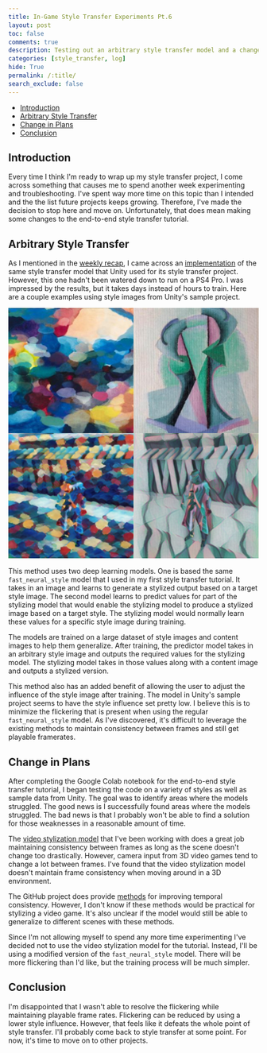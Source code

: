 ```yaml
---
title: In-Game Style Transfer Experiments Pt.6
layout: post
toc: false
comments: true
description: Testing out an arbitrary style transfer model and a change in plans for the end-to-end style transfer tutorial.
categories: [style_transfer, log]
hide: True
permalink: /:title/
search_exclude: false
---
```


* [Introduction](#introduction)
* [Arbitrary Style Transfer](#arbitrary-style-transfer)
* [Change in Plans](#change-in-plans)
* [Conclusion](#conclusion)

## Introduction

Every time I think I'm ready to wrap up my style transfer project, I come across something that causes me to spend another week experimenting and troubleshooting. I've spent way more time on this topic than I intended and the the list future projects keeps growing. Therefore, I've made the decision to stop here and move on. Unfortunately, that does mean making some changes to the end-to-end style transfer tutorial.

## Arbitrary Style Transfer

As I mentioned in the [weekly recap](https://christianjmills.com/Weekly-Recap-3/), I came across an [implementation](https://colab.research.google.com/github/tensorflow/hub/blob/master/examples/colab/tf2_arbitrary_image_stylization.ipynb) of the same style transfer model that Unity used for its style transfer project. However, this one hadn't been watered down to run on a PS4 Pro. I was impressed by the results, but it takes days instead of hours to train. Here are a couple examples using style images from Unity's sample project.

![arbitrary-style-transfer-3](..\images\in-game-style-transfer-experiments\part-6\arbitrary-style-transfer-3.jpg)

This method uses two deep learning models. One is based the same `fast_neural_style` model that I used in my first style transfer tutorial. It takes in an image and learns to generate a stylized output based on a target style image. The second model learns to predict values for part of the stylizing model that would enable the stylizing model to produce a stylized image based on a target style. The stylizing model would normally learn these values for a specific style image during training.

The models are trained on a large dataset of style images and content images to help them generalize. After training, the predictor model takes in an arbitrary style image and outputs the required values for the stylizing model. The stylizing model takes in those values along with a content image and outputs a stylized version. 

This method also has an added benefit of allowing the user to adjust the influence of the style image after training. The model in Unity's sample project seems to have the style influence set pretty low. I believe this is to minimize the flickering that is present when using the regular `fast_neural_style` model. As I've discovered, it's difficult to leverage the existing methods to maintain consistency between frames and still get playable framerates.

## Change in Plans

After completing the Google Colab notebook for the end-to-end style transfer tutorial, I began testing the code on a variety of styles as well as sample data from Unity. The goal was to identify areas where the models struggled. The good news is I successfully found areas where the models struggled. The bad news is that I probably won't be able to find a solution for those weaknesses in a reasonable amount of time.

The [video stylization model](https://github.com/OndrejTexler/Few-Shot-Patch-Based-Training) that I've been working with does a great job maintaining consistency between frames as long as the scene doesn't change too drastically. However, camera input from 3D video games tend to change a lot between frames. I've found that the video stylization model doesn't maintain frame consistency when moving around in a 3D environment. 

The GitHub project does provide [methods](https://github.com/OndrejTexler/Few-Shot-Patch-Based-Training#temporal-consistency-optional) for improving temporal consistency. However, I don't know if these methods would be practical for stylizing a video game. It's also unclear if the model would still be able to generalize to different scenes with these methods. 

Since I'm not allowing myself to spend any more time experimenting I've decided not to use the video stylization model for the tutorial. Instead, I'll be using a modified version of the `fast_neural_style` model. There will be more flickering than I'd like, but the training process will be much simpler.

## Conclusion

I'm disappointed that I wasn't able to resolve the flickering while maintaining playable frame rates. Flickering can be reduced by using a lower style influence. However, that feels like it defeats the whole point of style transfer. I'll probably come back to style transfer at some point.  For now, it's time to move on to other projects.